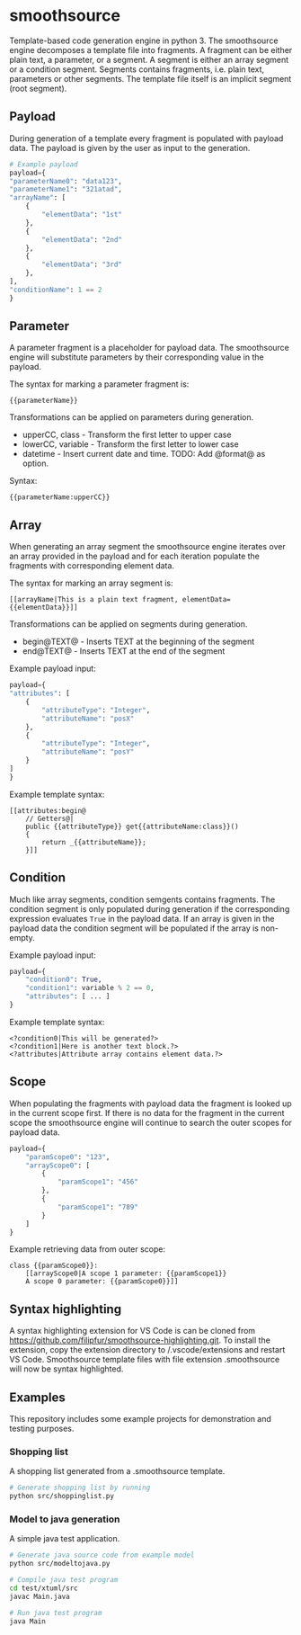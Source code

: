 # smoothsource
Template-based code generation engine in python 3.
The smoothsource engine decomposes a template file into fragments. A fragment can be either plain text, a parameter, or a segment. A segment is either an array segment or a condition segment. Segments contains fragments, i.e. plain text, parameters or other segments. The template file itself is an implicit segment (root segment).
## Payload
During generation of a template every fragment is populated with payload data. The payload is given by the user as input to the generation.
``` python
# Example payload
payload={
"parameterName0": "data123",
"parameterName1": "321atad",
"arrayName": [
    {
        "elementData": "1st"
    },
    {
        "elementData": "2nd"
    },
    {
        "elementData": "3rd"
    },
],
"conditionName": 1 == 2
}
```
## Parameter
A parameter fragment is a placeholder for payload data. The smoothsource engine will substitute parameters by their corresponding value in the payload.

The syntax for marking a parameter fragment is:
```
{{parameterName}}
```

Transformations can be applied on parameters during generation.
* upperCC, class - Transform the first letter to upper case
* lowerCC, variable - Transform the first letter to lower case
* datetime - Insert current date and time. TODO: Add @format@ as option.

Syntax:
```
{{parameterName:upperCC}}
```

## Array
When generating an array segment the smoothsource engine iterates over an array provided in the payload and for each iteration populate the fragments with corresponding element data. 

The syntax for marking an array segment is:
```
[[arrayName|This is a plain text fragment, elementData={{elementData}}]]
```

Transformations can be applied on segments during generation.
* begin@TEXT@ - Inserts TEXT at the beginning of the segment
* end@TEXT@ - Inserts TEXT at the end of the segment

Example payload input:
```python
payload={
"attributes": [
    {
        "attributeType": "Integer",
        "attributeName": "posX"
    },
    {
        "attributeType": "Integer",
        "attributeName": "posY"
    }
]
}
```
Example template syntax:
```
[[attributes:begin@
    // Getters@|
    public {{attributeType}} get{{attributeName:class}}()
    {
        return _{{attributeName}};
    }]]
```

## Condition
Much like array segments, condition semgents contains fragments. The condition segment is only populated during generation if the corresponding expression evaluates ```True``` in the payload data. If an array is given in the payload data the condition segment will be populated if the array is non-empty.

Example payload input:
```python
payload={
    "condition0": True,
    "condition1": variable % 2 == 0,
    "attributes": [ ... ]
}
```
Example template syntax:
```
<?condition0|This will be generated?>
<?condition1|Here is another text block.?>
<?attributes|Attribute array contains element data.?>
```
## Scope
When populating the fragments with payload data the fragment is looked up in the current scope first. If there is no data for the fragment in the current scope the smoothsource engine will continue to search the outer scopes for payload data.
```python
payload={
    "paramScope0": "123",
    "arrayScope0": [
        {
            "paramScope1": "456"
        },
        {
            "paramScope1": "789"
        }
    ]
}
```
Example retrieving data from outer scope:
```
class {{paramScope0}}:
    [[arrayScope0|A scope 1 parameter: {{paramScope1}}
    A scope 0 parameter: {{paramScope0}}]]
```
## Syntax highlighting
A syntax highlighting extension for VS Code is can be cloned from https://github.com/filipfur/smoothsource-highlighting.git. To install the extension, copy the extension directory to <user home>/.vscode/extensions and restart VS Code. Smoothsource template files with file extension .smoothsource will now be syntax highlighted.

## Examples
This repository includes some example projects for demonstration and testing purposes.
### Shopping list
A shopping list generated from a .smoothsource template.
```bash
# Generate shopping list by running
python src/shoppinglist.py
```

### Model to java generation
A simple java test application.
```bash
# Generate java source code from example model
python src/modeltojava.py

# Compile java test program
cd test/xtuml/src
javac Main.java

# Run java test program
java Main
```
